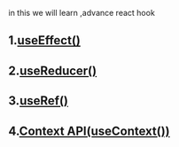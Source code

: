 in this we will learn ,advance react hook

## 1.[useEffect()](https://reactjs.org/docs/hooks-reference.html#useeffect)

## 2.[useReducer()](https://regitactjs.org/docs/hooks-reference.html#usereducer)

## 3.[useRef()](https://reactjs.org/docs/hooks-reference.html#useref)

## 4.[Context API(useContext())](https://reactjs.org/docs/hooks-reference.html#usecontext)
